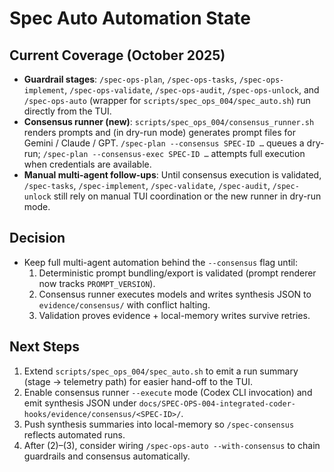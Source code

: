 # Spec Auto Automation State

## Current Coverage (October 2025)
- **Guardrail stages**: `/spec-ops-plan`, `/spec-ops-tasks`, `/spec-ops-implement`, `/spec-ops-validate`, `/spec-ops-audit`, `/spec-ops-unlock`, and `/spec-ops-auto` (wrapper for `scripts/spec_ops_004/spec_auto.sh`) run directly from the TUI.
- **Consensus runner (new)**: `scripts/spec_ops_004/consensus_runner.sh` renders prompts and (in dry-run mode) generates prompt files for Gemini / Claude / GPT. `/spec-plan --consensus SPEC-ID …` queues a dry-run; `/spec-plan --consensus-exec SPEC-ID …` attempts full execution when credentials are available.
- **Manual multi-agent follow-ups**: Until consensus execution is validated, `/spec-tasks`, `/spec-implement`, `/spec-validate`, `/spec-audit`, `/spec-unlock` still rely on manual TUI coordination or the new runner in dry-run mode.

## Decision
- Keep full multi-agent automation behind the `--consensus` flag until:
  1. Deterministic prompt bundling/export is validated (prompt renderer now tracks `PROMPT_VERSION`).
  2. Consensus runner executes models and writes synthesis JSON to `evidence/consensus/` with conflict halting.
  3. Validation proves evidence + local-memory writes survive retries.

## Next Steps
1. Extend `scripts/spec_ops_004/spec_auto.sh` to emit a run summary (stage → telemetry path) for easier hand-off to the TUI.
2. Enable consensus runner `--execute` mode (Codex CLI invocation) and emit synthesis JSON under `docs/SPEC-OPS-004-integrated-coder-hooks/evidence/consensus/<SPEC-ID>/`.
3. Push synthesis summaries into local-memory so `/spec-consensus` reflects automated runs.
4. After (2)–(3), consider wiring `/spec-ops-auto --with-consensus` to chain guardrails and consensus automatically.
